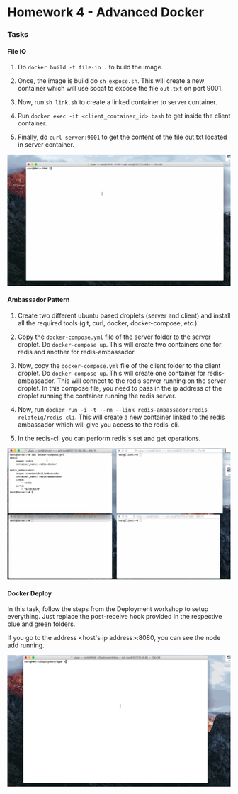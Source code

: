 # Homework 4 - Advanced Docker

### Tasks

#### File IO

1. Do ```docker build -t file-io .``` to build the image.

2. Once, the image is build do ```sh expose.sh```. This will create a new container which will use socat to expose the file ```out.txt``` on port 9001.

3. Now, run ```sh link.sh``` to create a linked container to server container.

4. Run ```docker exec -it <client_container_id> bash``` to get inside the client container.

5. Finally, do ```curl server:9001``` to get the content of the file out.txt located in server container. 

![alt text](https://github.com/kumar-utsav/HW/blob/master/HW4/Task1%20(file-io)/task1.gif "Task 1")


#### Ambassador Pattern

1. Create two different ubuntu based droplets (server and client) and install all the required tools (git, curl, docker, docker-compose, etc.).

2. Copy the ```docker-compose.yml``` file of the server folder to the server droplet. Do ```docker-compose up```. This will create two containers one for redis and another for redis-ambassador. 

3. Now, copy the ```docker-compose.yml``` file of the client folder to the client droplet. Do ```docker-compose up```. This will create one container for redis-ambassador. This will connect to the redis server running on the server droplet. In this compose file, you need to pass in the ip address of the droplet running the container running the redis server.

4. Now, run ```docker run -i -t --rm --link redis-ambassador:redis relateiq/redis-cli```. This will create a new container linked to the redis ambassador which will give you access to the redis-cli.
 
5. In the redis-cli you can perform redis's set and get operations.

![alt text](https://github.com/kumar-utsav/HW/blob/master/HW4/Task2%20(ambassador)/task2.gif "Task 2")

#### Docker Deploy

In this task, follow the steps from the Deployment workshop to setup everything. Just replace the post-receive hook provided in the respective blue and green folders.

If you go to the address <host's ip address>:8080, you can see the node add running.

![alt text](https://github.com/kumar-utsav/HW/blob/master/HW4/Task3%20(deploy)/task3.gif "Task 3")


